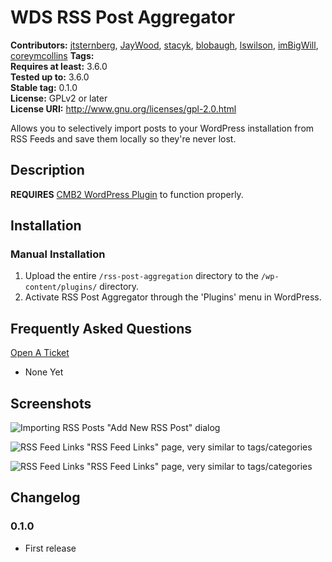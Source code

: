 # WDS RSS Post Aggregator #
**Contributors:**     [jtsternberg](https://github.com/jtsternberg), [JayWood](https://github.com/JayWood), [stacyk](https://github.com/stacyk), [blobaugh](https://github.com/blobaugh), [lswilson](https://github.com/lswilson), [imBigWill](https://github.com/ImBigWill), [coreymcollins](https://github.com/coreymcollins)
**Tags:**  
**Requires at least:** 3.6.0  
**Tested up to:**      3.6.0  
**Stable tag:**        0.1.0  
**License:**           GPLv2 or later  
**License URI:**       http://www.gnu.org/licenses/gpl-2.0.html  

Allows you to selectively import posts to your WordPress installation from RSS Feeds and save them locally so they're never lost.

## Description ##

**REQUIRES** [CMB2 WordPress Plugin](https://wordpress.org/plugins/cmb2/) to function properly.

## Installation ##

### Manual Installation ###

1. Upload the entire `/rss-post-aggregation` directory to the `/wp-content/plugins/` directory.
2. Activate RSS Post Aggregator through the 'Plugins' menu in WordPress.

## Frequently Asked Questions ##
[Open A Ticket](https://github.com/WebDevStudios/WDS-RSS-Post-Aggregator/issues)

* None Yet 

## Screenshots ##

![Importing RSS Posts](https://raw.githubusercontent.com/WebDevStudios/WDS-RSS-Post-Aggregator/master/screenshot-1.png)
"Add New RSS Post" dialog

![RSS Feed Links](https://raw.githubusercontent.com/WebDevStudios/WDS-RSS-Post-Aggregator/master/screenshot-2.png)
"RSS Feed Links" page, very similar to tags/categories

![RSS Feed Links](https://raw.githubusercontent.com/WebDevStudios/WDS-RSS-Post-Aggregator/master/screenshot-3.png)
"RSS Feed Links" page, very similar to tags/categories


## Changelog ##

### 0.1.0 ###
* First release
